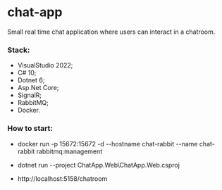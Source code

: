 # chat-app
Small real time chat application where users can interact in a chatroom.

### Stack:

 * VisualStudio 2022;
 * C# 10;
 * Dotnet 6;
 * Asp.Net Core;
 * SignalR;
 * RabbitMQ;
 * Docker.

### How to start:

 * docker run -p 15672:15672 -d --hostname chat-rabbit --name chat-rabbit rabbitmq:management

 * dotnet run --project ChatApp.Web\ChatApp.Web.csproj

 * http://localhost:5158/chatroom
